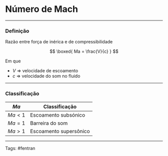 # Número de Mach

---

### Definição

Razão entre força de inérica e de compressibilidade

$$
\boxed{
Ma = \frac{V}{c}
}
$$

Em que

- $V$ => velocidade de escoamento
- $c$ => velocidade do som no fluido

---

### Classificação

$Ma$ | Classificação
---- | --------------
$Ma < 1$ | Escoamento subsónico
$Ma = 1$ | Barreira do som
$Ma > 1$ | Escoamento supersônico


---

Tags: #fentran 